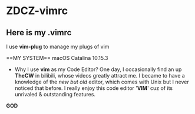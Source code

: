 # ZDCZ-vimrc

## Here is my **.vimrc**
I use **vim-plug** to manage my plugs of vim

==MY SYSTEM==
macOS Catalina 10.15.3

* Why I use **vim** as my Code Editor?
One day, I occasionally find an up **TheCW** in bilibili, whose videos greatly attract me.
I became to have a knowledge of the *new but old* editor, which comes with Unix but I never noticed that before. 
I really enjoy this code editor '**VIM**' cuz of its unrivaled & outstanding features. 

**GOD**
